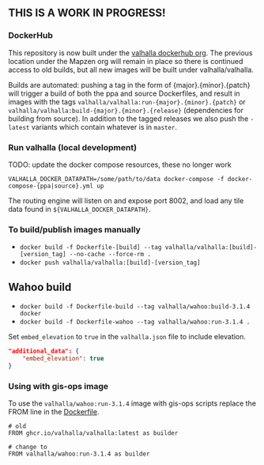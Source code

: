 ## THIS IS A WORK IN PROGRESS!

### DockerHub

This repository is now built under the [valhalla dockerhub org](https://hub.docker.com/r/valhalla/valhalla/). The previous location under the Mapzen org will remain in place so there is continued access to old builds, but all new images will be built under valhalla/valhalla.

Builds are automated: pushing a tag in the form of {major}.{minor}.{patch} will trigger a build of both the ppa and source Dockerfiles, and result in images with the tags `valhalla/valhalla:run-{major}.{minor}.{patch}` or `valhalla/valhalla:build-{major}.{minor}.{release}` (dependencies for building from source). In addition to the tagged releases we also push the `-latest` variants which contain whatever is in `master`.

### Run valhalla (local development)

TODO: update the docker compose resources, these no longer work

`VALHALLA_DOCKER_DATAPATH=/some/path/to/data docker-compose -f docker-compose-{ppa|source}.yml up`

The routing engine will listen on and expose port 8002, and load any tile data found in `${VALHALLA_DOCKER_DATAPATH}`.

### To build/publish images manually
* `docker build -f Dockerfile-[build] --tag valhalla/valhalla:[build]-[version_tag] --no-cache --force-rm .`
* `docker push valhalla/valhalla:[build]-[version_tag]`

## Wahoo build
* `docker build -f Dockerfile-build --tag valhalla/wahoo:build-3.1.4 docker`
* `docker build -f Dockerfile-wahoo --tag valhalla/wahoo:run-3.1.4 .`

Set `embed_elevation` to `true` in the `valhalla.json` file to include elevation.
``` json
"additional_data": {
    "embed_elevation": true
}
```

### Using with gis-ops image
To use the `valhalla/wahoo:run-3.1.4` image with gis-ops scripts replace the FROM line in the [Dockerfile](https://github.com/gis-ops/docker-valhalla/blob/master/Dockerfile#L6).
```
# old
FROM ghcr.io/valhalla/valhalla:latest as builder

# change to
FROM valhalla/wahoo:run-3.1.4 as builder
```
